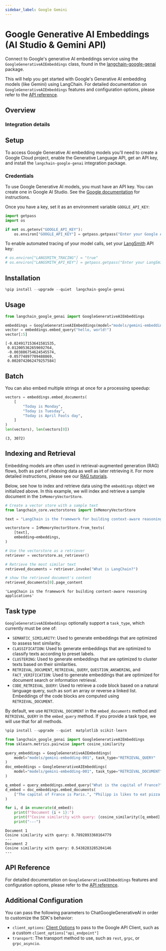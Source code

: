 ```yaml
---
sidebar_label: Google Gemini
---
```


# Google Generative AI Embeddings (AI Studio & Gemini API)

Connect to Google's generative AI embeddings service using the `GoogleGenerativeAIEmbeddings` class, found in the [langchain-google-genai](https://pypi.org/project/langchain-google-genai/) package.

This will help you get started with Google's Generative AI embedding models (like Gemini) using LangChain. For detailed documentation on `GoogleGenerativeAIEmbeddings` features and configuration options, please refer to the [API reference](https://python.langchain.com/v0.2/api_reference/google_genai/embeddings/langchain_google_genai.embeddings.GoogleGenerativeAIEmbeddings.html).

## Overview
### Integration details

<ItemTable category="text_embedding" item="Google Gemini" />

## Setup

To access Google Generative AI embedding models you'll need to create a Google Cloud project, enable the Generative Language API, get an API key, and install the `langchain-google-genai` integration package.

### Credentials

To use Google Generative AI models, you must have an API key. You can create one in Google AI Studio. See the [Google documentation](https://ai.google.dev/gemini-api/docs/api-key) for instructions.

Once you have a key, set it as an environment variable `GOOGLE_API_KEY`:



```python
import getpass
import os

if not os.getenv("GOOGLE_API_KEY"):
    os.environ["GOOGLE_API_KEY"] = getpass.getpass("Enter your Google API key: ")
```

To enable automated tracing of your model calls, set your [LangSmith](https://docs.smith.langchain.com/) API key:


```python
# os.environ["LANGSMITH_TRACING"] = "true"
# os.environ["LANGSMITH_API_KEY"] = getpass.getpass("Enter your LangSmith API key: ")
```

## Installation


```python
%pip install --upgrade --quiet  langchain-google-genai
```

## Usage


```python
from langchain_google_genai import GoogleGenerativeAIEmbeddings

embeddings = GoogleGenerativeAIEmbeddings(model="models/gemini-embedding-001")
vector = embeddings.embed_query("hello, world!")
vector[:5]
```



```output
[-0.024917153641581535,
 0.012005362659692764,
 -0.003886754624545574,
 -0.05774897709488869,
 0.0020742062479257584]
```


## Batch

You can also embed multiple strings at once for a processing speedup:


```python
vectors = embeddings.embed_documents(
    [
        "Today is Monday",
        "Today is Tuesday",
        "Today is April Fools day",
    ]
)
len(vectors), len(vectors[0])
```



```output
(3, 3072)
```


## Indexing and Retrieval

Embedding models are often used in retrieval-augmented generation (RAG) flows, both as part of indexing data as well as later retrieving it. For more detailed instructions, please see our [RAG tutorials](/oss/tutorials/rag).

Below, see how to index and retrieve data using the `embeddings` object we initialized above. In this example, we will index and retrieve a sample document in the `InMemoryVectorStore`.


```python
# Create a vector store with a sample text
from langchain_core.vectorstores import InMemoryVectorStore

text = "LangChain is the framework for building context-aware reasoning applications"

vectorstore = InMemoryVectorStore.from_texts(
    [text],
    embedding=embeddings,
)

# Use the vectorstore as a retriever
retriever = vectorstore.as_retriever()

# Retrieve the most similar text
retrieved_documents = retriever.invoke("What is LangChain?")

# show the retrieved document's content
retrieved_documents[0].page_content
```



```output
'LangChain is the framework for building context-aware reasoning applications'
```


## Task type
`GoogleGenerativeAIEmbeddings` optionally support a `task_type`, which currently must be one of:

- `SEMANTIC_SIMILARITY`: Used to generate embeddings that are optimized to assess text similarity.
- `CLASSIFICATION`: Used to generate embeddings that are optimized to classify texts according to preset labels.
- `CLUSTERING`: Used to generate embeddings that are optimized to cluster texts based on their similarities.
- `RETRIEVAL_DOCUMENT`, `RETRIEVAL_QUERY`, `QUESTION_ANSWERING`, and `FACT_VERIFICATION`: Used to generate embeddings that are optimized for document search or information retrieval.
- `CODE_RETRIEVAL_QUERY`: Used to retrieve a code block based on a natural language query, such as sort an array or reverse a linked list. Embeddings of the code blocks are computed using `RETRIEVAL_DOCUMENT`.

By default, we use `RETRIEVAL_DOCUMENT` in the `embed_documents` method and `RETRIEVAL_QUERY` in the `embed_query` method. If you provide a task type, we will use that for all methods.


```python
%pip install --upgrade --quiet  matplotlib scikit-learn
```


```python
from langchain_google_genai import GoogleGenerativeAIEmbeddings
from sklearn.metrics.pairwise import cosine_similarity

query_embeddings = GoogleGenerativeAIEmbeddings(
    model="models/gemini-embedding-001", task_type="RETRIEVAL_QUERY"
)
doc_embeddings = GoogleGenerativeAIEmbeddings(
    model="models/gemini-embedding-001", task_type="RETRIEVAL_DOCUMENT"
)

q_embed = query_embeddings.embed_query("What is the capital of France?")
d_embed = doc_embeddings.embed_documents(
    ["The capital of France is Paris.", "Philipp is likes to eat pizza."]
)

for i, d in enumerate(d_embed):
    print(f"Document {i + 1}:")
    print(f"Cosine similarity with query: {cosine_similarity([q_embed], [d])[0][0]}")
    print("---")
```
```output
Document 1
Cosine similarity with query: 0.7892893360164779
---
Document 2
Cosine similarity with query: 0.5438283285204146
---
```
## API Reference

For detailed documentation on `GoogleGenerativeAIEmbeddings` features and configuration options, please refer to the [API reference](https://python.langchain.com/api_reference/google_genai/embeddings/langchain_google_genai.embeddings.GoogleGenerativeAIEmbeddings.html).


## Additional Configuration

You can pass the following parameters to ChatGoogleGenerativeAI in order to customize the SDK's behavior:

- `client_options`: [Client Options](https://googleapis.dev/python/google-api-core/latest/client_options.html#module-google.api_core.client_options) to pass to the Google API Client, such as a custom `client_options["api_endpoint"]`
- `transport`: The transport method to use, such as `rest`, `grpc`, or `grpc_asyncio`.
